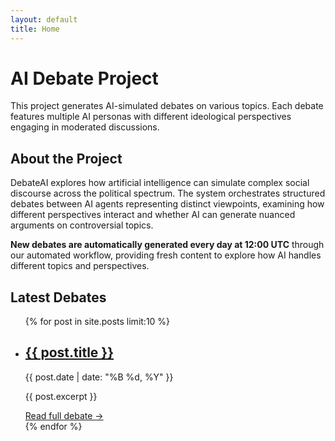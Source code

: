 ```yaml
---
layout: default
title: Home
---
```


# AI Debate Project

This project generates AI-simulated debates on various topics. Each debate features multiple AI personas with different ideological perspectives engaging in moderated discussions.

## About the Project

DebateAI explores how artificial intelligence can simulate complex social discourse across the political spectrum. The system orchestrates structured debates between AI agents representing distinct viewpoints, examining how different perspectives interact and whether AI can generate nuanced arguments on controversial topics.

**New debates are automatically generated every day at 12:00 UTC** through our automated workflow, providing fresh content to explore how AI handles different topics and perspectives.

## Latest Debates

<ul class="post-list">
  {% for post in site.posts limit:10 %}
    <li>
      <h2>
        <a href="{{ post.url | relative_url }}">{{ post.title }}</a>
      </h2>
      <span class="post-date">{{ post.date | date: "%B %d, %Y" }}</span>
      <p>{{ post.excerpt }}</p>
      <a href="{{ post.url | relative_url }}" class="read-more">Read full debate →</a>
    </li>
  {% endfor %}
</ul>